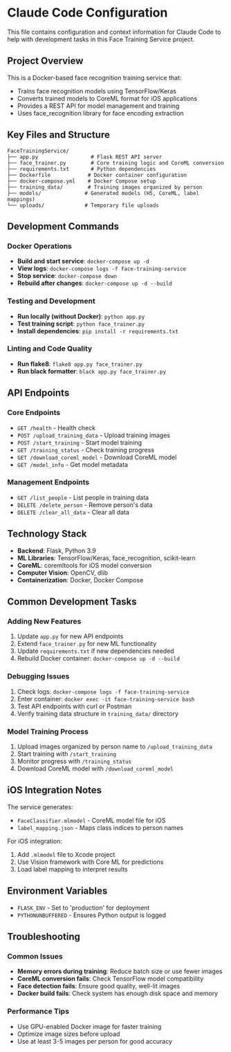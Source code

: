 # Claude Code Configuration

This file contains configuration and context information for Claude Code to help with development tasks in this Face Training Service project.

## Project Overview

This is a Docker-based face recognition training service that:
- Trains face recognition models using TensorFlow/Keras
- Converts trained models to CoreML format for iOS applications
- Provides a REST API for model management and training
- Uses face_recognition library for face encoding extraction

## Key Files and Structure

```
FaceTrainingService/
├── app.py                 # Flask REST API server
├── face_trainer.py        # Core training logic and CoreML conversion
├── requirements.txt       # Python dependencies
├── Dockerfile            # Docker container configuration
├── docker-compose.yml    # Docker Compose setup
├── training_data/        # Training images organized by person
├── models/              # Generated models (H5, CoreML, label mappings)
└── uploads/             # Temporary file uploads
```

## Development Commands

### Docker Operations
- **Build and start service**: `docker-compose up -d`
- **View logs**: `docker-compose logs -f face-training-service`
- **Stop service**: `docker-compose down`
- **Rebuild after changes**: `docker-compose up -d --build`

### Testing and Development
- **Run locally (without Docker)**: `python app.py`
- **Test training script**: `python face_trainer.py`
- **Install dependencies**: `pip install -r requirements.txt`

### Linting and Code Quality
- **Run flake8**: `flake8 app.py face_trainer.py`
- **Run black formatter**: `black app.py face_trainer.py`

## API Endpoints

### Core Endpoints
- `GET /health` - Health check
- `POST /upload_training_data` - Upload training images
- `POST /start_training` - Start model training
- `GET /training_status` - Check training progress
- `GET /download_coreml_model` - Download CoreML model
- `GET /model_info` - Get model metadata

### Management Endpoints
- `GET /list_people` - List people in training data
- `DELETE /delete_person` - Remove person's data
- `DELETE /clear_all_data` - Clear all data

## Technology Stack

- **Backend**: Flask, Python 3.9
- **ML Libraries**: TensorFlow/Keras, face_recognition, scikit-learn
- **CoreML**: coremltools for iOS model conversion
- **Computer Vision**: OpenCV, dlib
- **Containerization**: Docker, Docker Compose

## Common Development Tasks

### Adding New Features
1. Update `app.py` for new API endpoints
2. Extend `face_trainer.py` for new ML functionality
3. Update `requirements.txt` if new dependencies needed
4. Rebuild Docker container: `docker-compose up -d --build`

### Debugging Issues
1. Check logs: `docker-compose logs -f face-training-service`
2. Enter container: `docker exec -it face-training-service bash`
3. Test API endpoints with curl or Postman
4. Verify training data structure in `training_data/` directory

### Model Training Process
1. Upload images organized by person name to `/upload_training_data`
2. Start training with `/start_training` 
3. Monitor progress with `/training_status`
4. Download CoreML model with `/download_coreml_model`

## iOS Integration Notes

The service generates:
- `FaceClassifier.mlmodel` - CoreML model file for iOS
- `label_mapping.json` - Maps class indices to person names

For iOS integration:
1. Add `.mlmodel` file to Xcode project
2. Use Vision framework with Core ML for predictions
3. Load label mapping to interpret results

## Environment Variables

- `FLASK_ENV` - Set to 'production' for deployment
- `PYTHONUNBUFFERED` - Ensures Python output is logged

## Troubleshooting

### Common Issues
- **Memory errors during training**: Reduce batch size or use fewer images
- **CoreML conversion fails**: Check TensorFlow model compatibility
- **Face detection fails**: Ensure good quality, well-lit images
- **Docker build fails**: Check system has enough disk space and memory

### Performance Tips
- Use GPU-enabled Docker image for faster training
- Optimize image sizes before upload
- Use at least 3-5 images per person for good accuracy